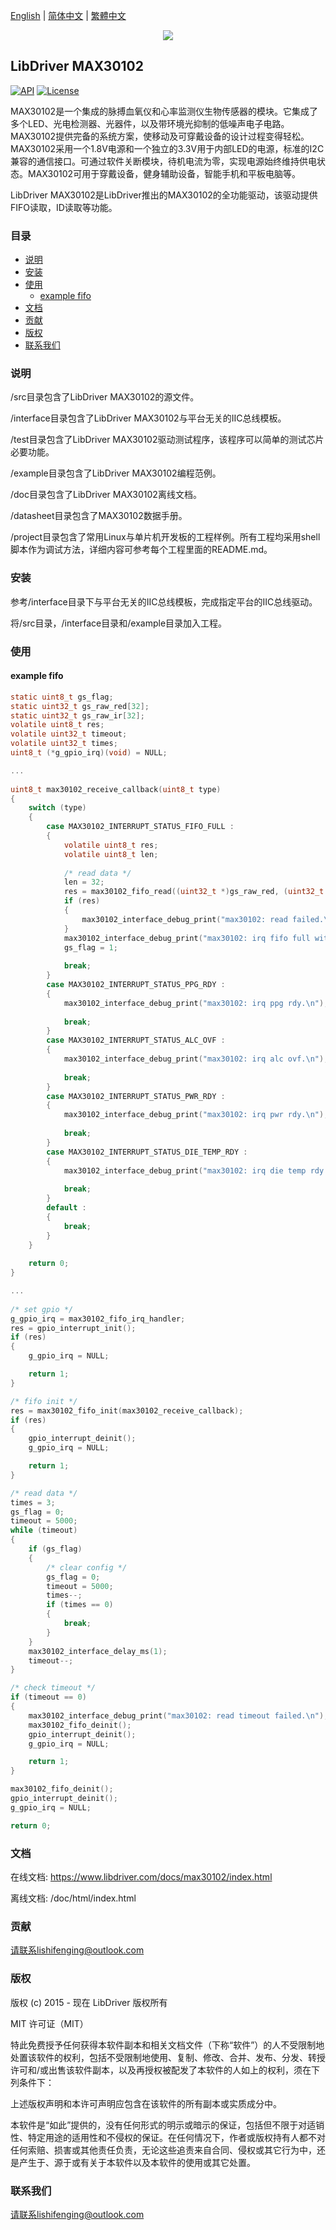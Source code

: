 [English](/README.md) | [ 简体中文](/README_zh-Hans.md) | [繁體中文](/README_zh-Hant.md)

<div align=center>
<img src="/doc/image/logo.png"/>
</div>

## LibDriver MAX30102

[![API](https://img.shields.io/badge/api-reference-blue)](https://www.libdriver.com/docs/max30102/index.html) [![License](https://img.shields.io/badge/license-MIT-brightgreen.svg)](/LICENSE)

MAX30102是一个集成的脉搏血氧仪和心率监测仪生物传感器的模块。它集成了多个LED、光电检测器、光器件，以及带环境光抑制的低噪声电子电路。MAX30102提供完备的系统方案，使移动及可穿戴设备的设计过程变得轻松。MAX30102采用一个1.8V电源和一个独立的3.3V用于内部LED的电源，标准的I2C兼容的通信接口。可通过软件关断模块，待机电流为零，实现电源始终维持供电状态。MAX30102可用于穿戴设备，健身辅助设备，智能手机和平板电脑等。

LibDriver MAX30102是LibDriver推出的MAX30102的全功能驱动，该驱动提供FIFO读取，ID读取等功能。

### 目录

  - [说明](#说明)
  - [安装](#安装)
  - [使用](#使用)
    - [example fifo](#example-fifo)
  - [文档](#文档)
  - [贡献](#贡献)
  - [版权](#版权)
  - [联系我们](#联系我们)

### 说明

/src目录包含了LibDriver MAX30102的源文件。

/interface目录包含了LibDriver MAX30102与平台无关的IIC总线模板。

/test目录包含了LibDriver MAX30102驱动测试程序，该程序可以简单的测试芯片必要功能。

/example目录包含了LibDriver MAX30102编程范例。

/doc目录包含了LibDriver MAX30102离线文档。

/datasheet目录包含了MAX30102数据手册。

/project目录包含了常用Linux与单片机开发板的工程样例。所有工程均采用shell脚本作为调试方法，详细内容可参考每个工程里面的README.md。

### 安装

参考/interface目录下与平台无关的IIC总线模板，完成指定平台的IIC总线驱动。

将/src目录，/interface目录和/example目录加入工程。

### 使用

#### example fifo

```C
static uint8_t gs_flag;
static uint32_t gs_raw_red[32];
static uint32_t gs_raw_ir[32];
volatile uint8_t res;
volatile uint32_t timeout;
volatile uint32_t times;
uint8_t (*g_gpio_irq)(void) = NULL;

...
    
uint8_t max30102_receive_callback(uint8_t type)
{
    switch (type)
    {
        case MAX30102_INTERRUPT_STATUS_FIFO_FULL :
        {
            volatile uint8_t res;
            volatile uint8_t len;
            
            /* read data */
            len = 32;
            res = max30102_fifo_read((uint32_t *)gs_raw_red, (uint32_t *)gs_raw_ir, (uint8_t *)&len);
            if (res)
            {
                max30102_interface_debug_print("max30102: read failed.\n");
            }
            max30102_interface_debug_print("max30102: irq fifo full with %d.\n", len);
            gs_flag = 1;
            
            break;
        }
        case MAX30102_INTERRUPT_STATUS_PPG_RDY :
        {
            max30102_interface_debug_print("max30102: irq ppg rdy.\n");
            
            break;
        }
        case MAX30102_INTERRUPT_STATUS_ALC_OVF :
        {
            max30102_interface_debug_print("max30102: irq alc ovf.\n");
            
            break;
        }
        case MAX30102_INTERRUPT_STATUS_PWR_RDY :
        {
            max30102_interface_debug_print("max30102: irq pwr rdy.\n");
            
            break;
        }
        case MAX30102_INTERRUPT_STATUS_DIE_TEMP_RDY :
        {
            max30102_interface_debug_print("max30102: irq die temp rdy.\n");
            
            break;
        }
        default :
        {
            break;
        }
    }
    
    return 0;
}

...
    
/* set gpio */
g_gpio_irq = max30102_fifo_irq_handler;
res = gpio_interrupt_init();
if (res)
{
    g_gpio_irq = NULL;

    return 1;
}

/* fifo init */
res = max30102_fifo_init(max30102_receive_callback);
if (res)
{
    gpio_interrupt_deinit();
    g_gpio_irq = NULL;

    return 1;
}

/* read data */
times = 3;
gs_flag = 0;
timeout = 5000;
while (timeout)
{
    if (gs_flag)
    {
        /* clear config */
        gs_flag = 0;
        timeout = 5000;
        times--;
        if (times == 0)
        {
            break;
        }
    }
    max30102_interface_delay_ms(1);
    timeout--;
}

/* check timeout */
if (timeout == 0)
{
    max30102_interface_debug_print("max30102: read timeout failed.\n");
    max30102_fifo_deinit();
    gpio_interrupt_deinit();
    g_gpio_irq = NULL;

    return 1;
}

max30102_fifo_deinit();
gpio_interrupt_deinit();
g_gpio_irq = NULL;

return 0;
```

### 文档

在线文档: https://www.libdriver.com/docs/max30102/index.html

离线文档: /doc/html/index.html

### 贡献

请联系lishifenging@outlook.com

### 版权

版权 (c) 2015 - 现在 LibDriver 版权所有

MIT 许可证（MIT）

特此免费授予任何获得本软件副本和相关文档文件（下称“软件”）的人不受限制地处置该软件的权利，包括不受限制地使用、复制、修改、合并、发布、分发、转授许可和/或出售该软件副本，以及再授权被配发了本软件的人如上的权利，须在下列条件下：

上述版权声明和本许可声明应包含在该软件的所有副本或实质成分中。

本软件是“如此”提供的，没有任何形式的明示或暗示的保证，包括但不限于对适销性、特定用途的适用性和不侵权的保证。在任何情况下，作者或版权持有人都不对任何索赔、损害或其他责任负责，无论这些追责来自合同、侵权或其它行为中，还是产生于、源于或有关于本软件以及本软件的使用或其它处置。

### 联系我们

请联系lishifenging@outlook.com